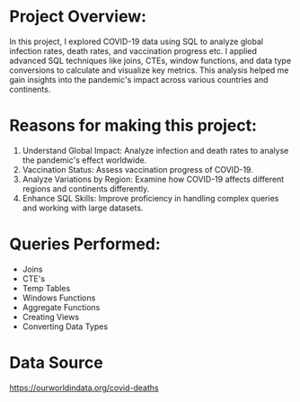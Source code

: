 # Project Overview:
In this project, I explored COVID-19 data using SQL to analyze global infection rates, death rates, and vaccination progress etc. I applied advanced SQL techniques like joins, CTEs, window functions, and data type conversions to calculate and visualize key metrics. This analysis helped me gain insights into the pandemic's impact across various countries and continents.

# Reasons for making this project:
1) Understand Global Impact: Analyze infection and death rates to analyse the pandemic's effect worldwide.
2) Vaccination Status: Assess vaccination progress of COVID-19.
3) Analyze Variations by Region: Examine how COVID-19 affects different regions and continents differently.
4) Enhance SQL Skills: Improve proficiency in handling complex queries and working with large datasets.

# Queries Performed:
- Joins
- CTE's
- Temp Tables
- Windows Functions
- Aggregate Functions
- Creating Views
- Converting Data Types

# Data Source
https://ourworldindata.org/covid-deaths
